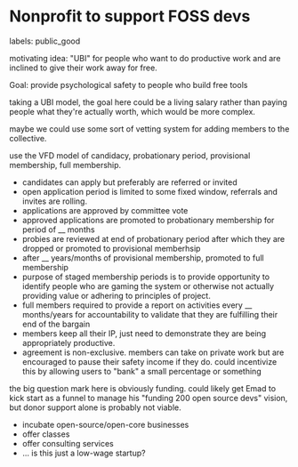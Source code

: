 # Nonprofit to support FOSS devs

labels: public_good

motivating idea: "UBI" for people who want to do productive work and are inclined to give their work away for free.

Goal: provide psychological safety to people who build free tools

taking a UBI model, the goal here could be a living salary rather than paying people what they're actually worth, which would be more complex.

maybe we could use some sort of vetting system for adding members to the collective.

use the VFD model of candidacy, probationary period, provisional membership, full membership. 

* candidates can apply but preferably are referred or invited
* open application period is limited to some fixed window, referrals and invites are rolling.
* applications are approved by committee vote
* approved applications are promoted to probationary membership for period of __ months
* probies are reviewed at end of probationary period after which they are dropped or promoted to provisional memberhsip
* after __ years/months of provisional membership, promoted to full membership
* purpose of staged membership periods is to provide opportunity to identify people who are gaming the system or otherwise not actually providing value or adhering to principles of project.
* full members required to provide a report on activities every __ months/years for accountability to validate that they are fulfilling their end of the bargain
* members keep all their IP, just need to demonstrate they are being appropriately productive.
* agreement is non-exclusive. members can take on private work but are encouraged to pause their safety income if they do. could incentivize this by allowing users to "bank" a small percentage or something

the big question mark here is obviously funding. could likely get Emad to kick start as a funnel to manage his "funding 200 open source devs" vision, but donor support alone is probably not viable.

* incubate open-source/open-core businesses
* offer classes
* offer consulting services
* ... is this just a low-wage startup?
